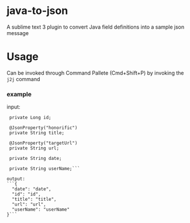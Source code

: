 # java-to-json
A sublime text 3 plugin to convert Java field definitions into a sample json message

# Usage 
Can be invoked through Command Pallete (Cmd+Shift+P) by invoking the `j2j` command

### example
input: 
``` @JsonProperty("identified")
 private Long id;
 
 @JsonProperty("honorific")
 private String title;
 
 @JsonProperty("targetUrl")
 private String url;
 
 private String date;
 
 private String userName;```

output:
```{
  "date": "date",
  "id": "id",
  "title": "title",
  "url": "url",
  "userName": "userName"
}```

